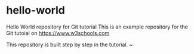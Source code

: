 # hello-world
Hello World repository for Git tutorial
This is an example repository for the Git tutoial on https://www.w3schools.com

This repository is built step by step in the tutorial. ~
